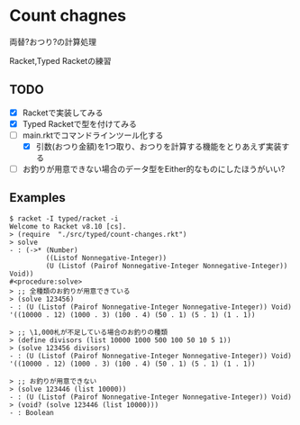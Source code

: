 # Count chagnes
両替?おつり?の計算処理

Racket,Typed Racketの練習

## TODO
- [x] Racketで実装してみる
- [x] Typed Racketで型を付けてみる
- [ ] main.rktでコマンドラインツール化する
  - [x] 引数(おつり金額)を1つ取り、おつりを計算する機能をとりあえず実装する
- [ ] お釣りが用意できない場合のデータ型をEither的なものにしたほうがいい?

## Examples
```terminal
$ racket -I typed/racket -i
Welcome to Racket v8.10 [cs].
> (require  "./src/typed/count-changes.rkt")
> solve
- : (->* (Number)
         ((Listof Nonnegative-Integer))
         (U (Listof (Pairof Nonnegative-Integer Nonnegative-Integer)) Void))
#<procedure:solve>
> ;; 全種類のお釣りが用意できている
> (solve 123456)
- : (U (Listof (Pairof Nonnegative-Integer Nonnegative-Integer)) Void)
'((10000 . 12) (1000 . 3) (100 . 4) (50 . 1) (5 . 1) (1 . 1))

> ;; \1,000札が不足している場合のお釣りの種類
> (define divisors (list 10000 1000 500 100 50 10 5 1))
> (solve 123456 divisors)
- : (U (Listof (Pairof Nonnegative-Integer Nonnegative-Integer)) Void)
'((10000 . 12) (1000 . 3) (100 . 4) (50 . 1) (5 . 1) (1 . 1))

> ;; お釣りが用意できない
> (solve 123446 (list 10000))
- : (U (Listof (Pairof Nonnegative-Integer Nonnegative-Integer)) Void)
> (void? (solve 123446 (list 10000)))
- : Boolean
```
